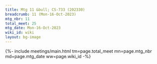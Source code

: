 ```yaml
---
title: Mtg 11 &bull; CS-733 (202330)
breadcrumb: 11 (Mon-16-Oct-2023)
mtg_nbr: 11
total_meet: 25
mtg_date: Mon-16-Oct-2023
wiki_id: wiki
layout: bg-image
---
```


{%- include meetings/main.html
    tm=page.total_meet
    mn=page.mtg_nbr
    md=page.mtg_date
    ww=page.wiki_id
-%}
